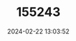 ---
title: "155243"
category: "Branchiostegus japonicus"
draft: false
date: 2024-02-22 13:03:52
languages:
  English: ["Horse Head", "Horse-head Fish", "Horsehead Tilefish", "Red Horsehead", "Red Tilefish", "Japanese Horsehead Fish"]
  Spanish; Castilian: ["Blanquillo"]
---